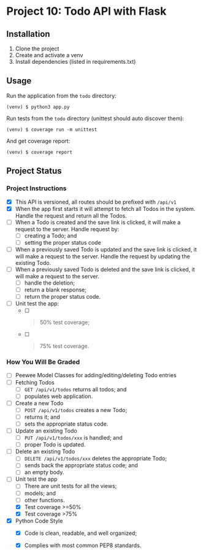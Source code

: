 Project 10: Todo API with Flask
===============================

Installation
------------
1. Clone the project 
2. Create and activate a venv
3. Install dependencies (listed in requirements.txt)

Usage
-----
Run the application from the `todo` directory:
```console
(venv) $ python3 app.py
```

Run tests from the `todo` directory (unittest should auto discover them):
```console
(venv) $ coverage run -m unittest
```

And get coverage report:
```console
(venv) $ coverage report
```

Project Status
--------------
### Project Instructions ###
- [x] This API is versioned, all routes should be prefixed with `/api/v1`
- [x] When the app first starts it will attempt to fetch all Todos in the 
  system. Handle the request and return all the Todos.
- [ ] When a Todo is created and the save link is clicked, it will make a 
  request to the server. Handle request by:
  - [ ] creating a Todo; and
  - [ ] setting the proper status code
- [ ] When a previously saved Todo is updated and the save link is clicked, it
  will make a request to the server. Handle the request by updating the 
  existing Todo.
- [ ] When a previously saved Todo is deleted and the save link is clicked, it
  will make a request to the server.
  - [ ] handle the deletion;
  - [ ] return a blank response;
  - [ ] return the proper status code.
- [ ] Unit test the app:
  - [ ] >50% test coverage;
  - [ ] >75% test coverage.
  
### How You Will Be Graded ###
- [ ] Peewee Model Classes for adding/editing/deleting Todo entries
- [ ] Fetching Todos
  - [ ] `GET /api/v1/todos` returns all todos; and
  - [ ] populates web application.
- [ ] Create a new Todo
  - [ ] `POST /api/v1/todos` creates a new Todo;
  - [ ] returns it; and
  - [ ] sets the appropriate status code.
- [ ] Update an existing Todo
  - [ ] `PUT /api/v1/todos/xxx` is handled; and
  - [ ] proper Todo is updated.
- [ ] Delete an existing Todo
  - [ ] `DELETE /api/v1/todos/xxx` deletes the appropriate Todo;
  - [ ] sends back the appropriate status code; and
  - [ ] an empty body.
- [ ] Unit test the app
  - [ ] There are unit tests for all the views;
  - [ ] models; and
  - [ ] other functions.
  - [x] Test coverage >=50%
  - [x] Test coverage >75%
- [x] Python Code Style
  - [x] Code is clean, readable, and well organized;
  - [x] Complies with most common PEP8 standards.
  
